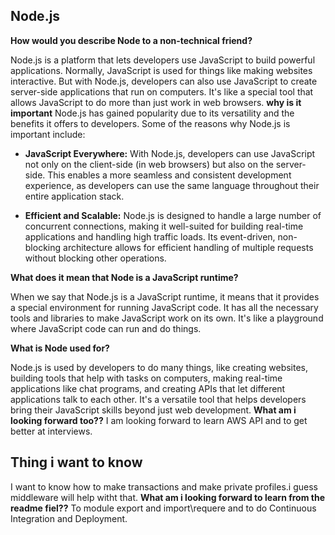 ## Node.js

**How would you describe Node to a non-technical friend?**

Node.js is a platform that lets developers use JavaScript to build powerful applications. Normally, JavaScript is used for things like making websites interactive. But with Node.js, developers can also use JavaScript to create server-side applications that run on computers. It's like a special tool that allows JavaScript to do more than just work in web browsers.
**why is it important**
Node.js has gained popularity due to its versatility and the benefits it offers to developers. Some of the reasons why Node.js is important include:

- **JavaScript Everywhere:** With Node.js, developers can use JavaScript not only on the client-side (in web browsers) but also on the server-side. This enables a more seamless and consistent development experience, as developers can use the same language throughout their entire application stack.

- **Efficient and Scalable:** Node.js is designed to handle a large number of concurrent connections, making it well-suited for building real-time applications and handling high traffic loads. Its event-driven, non-blocking architecture allows for efficient handling of multiple requests without blocking other operations.


**What does it mean that Node is a JavaScript runtime?**

When we say that Node.js is a JavaScript runtime, it means that it provides a special environment for running JavaScript code. It has all the necessary tools and libraries to make JavaScript work on its own. It's like a playground where JavaScript code can run and do things.

**What is Node used for?**

Node.js is used by developers to do many things, like creating websites, building tools that help with tasks on computers, making real-time applications like chat programs, and creating APIs that let different applications talk to each other. It's a versatile tool that helps developers bring their JavaScript skills beyond just web development.
**What am i looking forward too??**
I am looking forward to learn AWS API  and to get better at interviews.
## Thing i want to know 
I want to know how to make transactions and make private profiles.i guess middleware will help witht that.
**What am i looking forward to learn from the readme fiel??**
To module export and import\requere and to do  Continuous Integration and Deployment.

